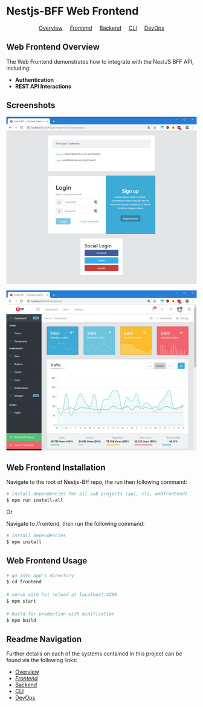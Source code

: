 # Nestjs-BFF Web Frontend

<p align="center">
  <a href="../README.md">Overview</a>
  &nbsp;&nbsp;&nbsp;
	<i><a href="README.md">Frontend</a></i>
  &nbsp;&nbsp;&nbsp;
	<a href="../backend/README.md">Backend</a>
  &nbsp;&nbsp;&nbsp;
	<a href="../cli/README.md">CLI</a>
  &nbsp;&nbsp;&nbsp;
	<a href="../devops/README.md">DevOps</a>
</p>

## Web Frontend Overview

The Web Frontend demonstrates how to integrate with the NestJS BFF API, including:

- **Authentication**
- **REST API Interactions**

## Screenshots

![Login - includes local and social auth](../docs/images/login.jpg 'Login')

![Dashboard - leverages CoreUI template](../docs/images/dashboard.jpg 'Dashboard')

## Web Frontend Installation

Navigate to the root of Nestjs-Bff repo, the run then following command:

```bash
# install dependencies for all sub projects (api, cli, webfrontend)
$ npm run install-all

```

Or

Navigate to /frontend, then run the following command:

```bash
# install dependencies
$ npm install

```

## Web Frontend Usage

```bash
# go into app's directory
$ cd frontend

# serve with hot reload at localhost:4200.
$ npm start

# build for production with minification
$ npm build

```

## Readme Navigation

Further details on each of the systems contained in this project can be found via the following links:

- [Overview](../README.md)
- _[Frontend](README.md)_
- [Backend](../backend/README.md)
- [CLI](../cli/README.md)
- [DevOps](../devops/README.md)
